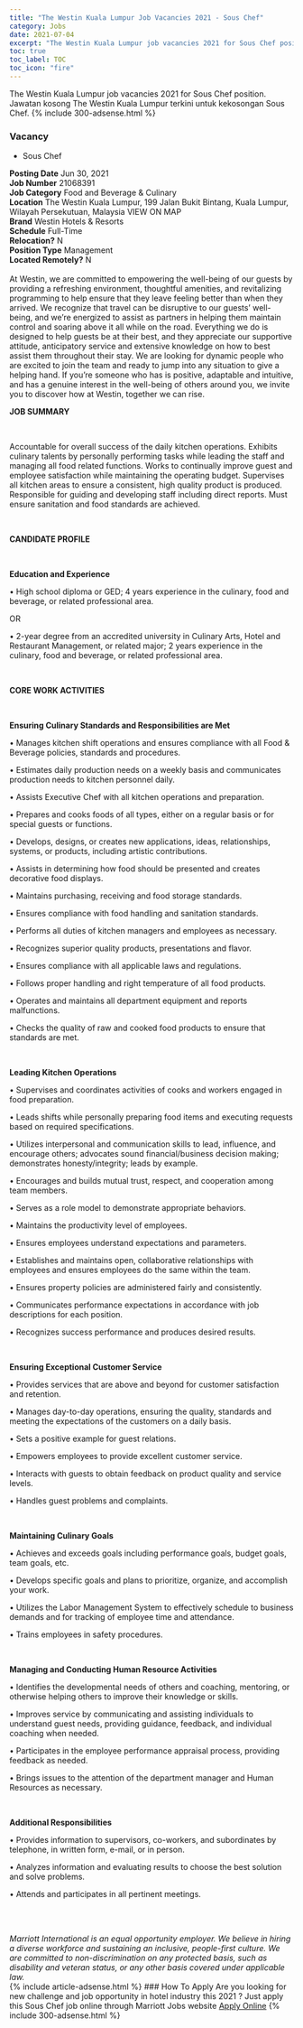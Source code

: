 ```yaml
---
title: "The Westin Kuala Lumpur Job Vacancies 2021 - Sous Chef" 
category: Jobs 
date: 2021-07-04 
excerpt: "The Westin Kuala Lumpur job vacancies 2021 for Sous Chef position. Jawatan kosong The Westin Kuala Lumpur terkini untuk kekosongan Sous Chef." 
toc: true 
toc_label: TOC 
toc_icon: "fire" 
--- 
```


The Westin Kuala Lumpur job vacancies 2021 for Sous Chef position. Jawatan kosong The Westin Kuala Lumpur terkini untuk kekosongan Sous Chef. 
{% include 300-adsense.html %} 
### Vacancy 
- Sous Chef 
<div><div><b>Posting Date</b> Jun 30, 2021<br><b>Job Number</b> 21068391<br><b>Job Category</b> Food and Beverage &amp; Culinary<br><b>Location</b> The Westin Kuala Lumpur, 199 Jalan Bukit Bintang, Kuala Lumpur, Wilayah Persekutuan, Malaysia VIEW ON MAP<br><b>Brand</b> Westin Hotels &amp; Resorts<br><b>Schedule</b> Full-Time<br><b>Relocation?</b> N<br><b>Position Type</b> Management<br><b>Located Remotely?</b> N<br><br>At Westin, we are committed to empowering the well-being of our guests by providing a refreshing environment, thoughtful amenities, and revitalizing programming to help ensure that they leave feeling better than when they arrived. We recognize that travel can be disruptive to our guests&#8217; well-being, and we&#8217;re energized to assist as partners in helping them maintain control and soaring above it all while on the road. Everything we do is designed to help guests be at their best, and they appreciate our supportive attitude, anticipatory service and extensive knowledge on how to best assist them throughout their stay. We are looking for dynamic people who are excited to join the team and ready to jump into any situation to give a helping hand. If you&#8217;re someone who has is positive, adaptable and intuitive, and has a genuine interest in the well-being of others around you, we invite you to discover how at Westin, together we can rise.<br></div><div> <p><strong>JOB SUMMARY</strong></p> <p>&#160;</p> <p>Accountable for overall success of the daily kitchen operations. Exhibits culinary talents by personally performing tasks while leading the staff and managing all food related functions. Works to continually improve guest and employee satisfaction while maintaining the operating budget. Supervises all kitchen areas to ensure a consistent, high quality product is produced. Responsible for guiding and developing staff including direct reports. Must ensure sanitation and food standards are achieved.</p> <p>&#160;</p> <p><strong>CANDIDATE PROFILE </strong></p> <p>&#160;</p> <p><strong>Education and Experience</strong></p> <p>&#8226; High school diploma or GED; 4 years experience in the culinary, food and beverage, or related professional area.</p> <p>OR</p> <p>&#8226; 2-year degree from an accredited university in Culinary Arts, Hotel and Restaurant Management, or related major; 2 years experience in the culinary, food and beverage, or related professional area.</p> <p>&#160;</p> <p><strong>CORE WORK ACTIVITIES</strong></p> <p>&#160;</p> <p><strong>Ensuring Culinary Standards and Responsibilities are Met</strong></p> <p>&#8226; Manages kitchen shift operations and ensures compliance with all Food &amp; Beverage policies, standards and procedures.</p> <p>&#8226; Estimates daily production needs on a weekly basis and communicates production needs to kitchen personnel daily.</p> <p>&#8226; Assists Executive Chef with all kitchen operations and preparation.</p> <p>&#8226; Prepares and cooks foods of all types, either on a regular basis or for special guests or functions.</p> <p>&#8226; Develops, designs, or creates new applications, ideas, relationships, systems, or products, including artistic contributions.</p> <p>&#8226; Assists in determining how food should be presented and creates decorative food displays.</p> <p>&#8226; Maintains purchasing, receiving and food storage standards.</p> <p>&#8226; Ensures compliance with food handling and sanitation standards.</p> <p>&#8226; Performs all duties of kitchen managers and employees as necessary.</p> <p>&#8226; Recognizes superior quality products, presentations and flavor.</p> <p>&#8226; Ensures compliance with all applicable laws and regulations.</p> <p>&#8226; Follows proper handling and right temperature of all food products.</p> <p>&#8226; Operates and maintains all department equipment and reports malfunctions.</p> <p>&#8226; Checks the quality of raw and cooked food products to ensure that standards are met.</p> <p>&#160;</p> <p><strong>Leading Kitchen Operations</strong></p> <p>&#8226; Supervises and coordinates activities of cooks and workers engaged in food preparation.</p> <p>&#8226; Leads shifts while personally preparing food items and executing requests based on required specifications.</p> <p>&#8226; Utilizes interpersonal and communication skills to lead, influence, and encourage others; advocates sound financial/business decision making; demonstrates honesty/integrity; leads by example.</p> <p>&#8226; Encourages and builds mutual trust, respect, and cooperation among team members.</p> <p>&#8226; Serves as a role model to demonstrate appropriate behaviors.</p> <p>&#8226; Maintains the productivity level of employees.</p> <p>&#8226; Ensures employees understand expectations and parameters.</p> <p>&#8226; Establishes and maintains open, collaborative relationships with employees and ensures employees do the same within the team.</p> <p>&#8226; Ensures property policies are administered fairly and consistently.</p> <p>&#8226; Communicates performance expectations in accordance with job descriptions for each position.</p> <p>&#8226; Recognizes success performance and produces desired results.</p> <p>&#160;</p> <p><strong>Ensuring Exceptional Customer Service</strong></p> <p>&#8226; Provides services that are above and beyond for customer satisfaction and retention.</p> <p>&#8226; Manages day-to-day operations, ensuring the quality, standards and meeting the expectations of the customers on a daily basis.</p> <p>&#8226; Sets a positive example for guest relations.</p> <p>&#8226; Empowers employees to provide excellent customer service.</p> <p>&#8226; Interacts with guests to obtain feedback on product quality and service levels.</p> <p>&#8226; Handles guest problems and complaints.</p> <p>&#160;</p> <p><strong>Maintaining Culinary Goals</strong></p> <p>&#8226; Achieves and exceeds goals including performance goals, budget goals, team goals, etc.</p> <p>&#8226; Develops specific goals and plans to prioritize, organize, and accomplish your work.</p> <p>&#8226; Utilizes the Labor Management System to effectively schedule to business demands and for tracking of employee time and attendance.</p> <p>&#8226; Trains employees in safety procedures.</p> <p>&#160;</p> <p><strong>Managing and Conducting Human Resource Activities </strong></p> <p>&#8226; Identifies the developmental needs of others and coaching, mentoring, or otherwise helping others to improve their knowledge or skills.</p> <p>&#8226; Improves service by communicating and assisting individuals to understand guest needs, providing guidance, feedback, and individual coaching when needed.</p> <p>&#8226; Participates in the employee performance appraisal process, providing feedback as needed.</p> <p>&#8226; Brings issues to the attention of the department manager and Human Resources as necessary.</p> <p>&#160;</p> <p><strong>Additional Responsibilities </strong></p> <p>&#8226; Provides information to supervisors, co-workers, and subordinates by telephone, in written form, e-mail, or in person.</p> <p>&#8226; Analyzes information and evaluating results to choose the best solution and solve problems.</p> <p>&#8226; Attends and participates in all pertinent meetings.</p> <p>&#160;</p> </div> <div> &#160;</div> <em>Marriott International is an equal opportunity employer.&#160;We believe in hiring a diverse workforce and sustaining an inclusive, people-first culture.&#160;We are committed to non-discrimination on&#160;any&#160;protected&#160;basis, such as disability and veteran status, or any other basis covered under applicable law.</em><br></div> 
{% include article-adsense.html %} 
### How To Apply 
Are you looking for new challenge and job opportunity in hotel industry this 2021 ?
Just apply this Sous Chef job online through Marriott Jobs website 
<a href="https://jobs.marriott.com/marriott/jobs/21068391?lang=en-us" class="btn btn--info" target="_blank" rel="nofollow noopenner">Apply Online</a> 
{% include 300-adsense.html %} 